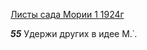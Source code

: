
[Листы сада Мории 1 1924г](https://127.0.0.1:4002/agni/1924)

___55___
Удержи других в идее М.˙.   

